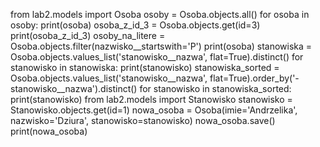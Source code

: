 from lab2.models import Osoba
osoby = Osoba.objects.all()
for osoba in osoby:
    print(osoba)
osoba_z_id_3 = Osoba.objects.get(id=3)
print(osoba_z_id_3)
osoby_na_litere = Osoba.objects.filter(nazwisko__startswith='P')
    print(osoba)
stanowiska = Osoba.objects.values_list('stanowisko__nazwa', flat=True).distinct()
for stanowisko in stanowiska:
    print(stanowisko)
stanowiska_sorted = Osoba.objects.values_list('stanowisko__nazwa', flat=True).order_by('-stanowisko__nazwa').distinct()
for stanowisko in stanowiska_sorted:
    print(stanowisko)
from lab2.models import Stanowisko
stanowisko = Stanowisko.objects.get(id=1)
nowa_osoba = Osoba(imie='Andrzelika', nazwisko='Dziura', stanowisko=stanowisko)
nowa_osoba.save()
print(nowa_osoba)